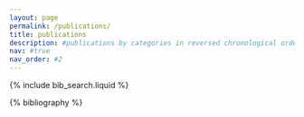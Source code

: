 ```yaml
---
layout: page
permalink: /publications/
title: publications
description: #publications by categories in reversed chronological order. generated by jekyll-scholar.
nav: #true
nav_order: #2
---
```


<!-- _pages/publications.md -->

<!-- Bibsearch Feature -->

{% include bib_search.liquid %}

<div class="publications">

{% bibliography %}

</div>
